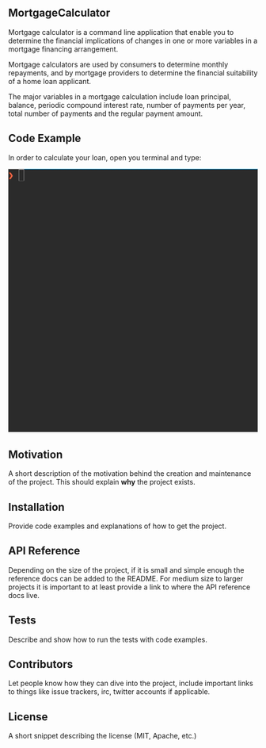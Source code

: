 ## MortgageCalculator

Mortgage calculator is a command line application that enable you to determine the financial implications of changes in one or more variables in a mortgage financing arrangement.

Mortgage calculators are used by consumers to determine monthly repayments, and by mortgage providers to determine the financial suitability of a home loan applicant.

The major variables in a mortgage calculation include loan principal, balance, periodic compound interest rate, number of payments per year, total number of payments and the regular payment amount.

## Code Example

In order to calculate your loan, open you terminal and type:

![](calculate.gif)

## Motivation

A short description of the motivation behind the creation and maintenance of the project. This should explain **why** the project exists.

## Installation

Provide code examples and explanations of how to get the project.

## API Reference

Depending on the size of the project, if it is small and simple enough the reference docs can be added to the README. For medium size to larger projects it is important to at least provide a link to where the API reference docs live.

## Tests

Describe and show how to run the tests with code examples.

## Contributors

Let people know how they can dive into the project, include important links to things like issue trackers, irc, twitter accounts if applicable.

## License

A short snippet describing the license (MIT, Apache, etc.)
